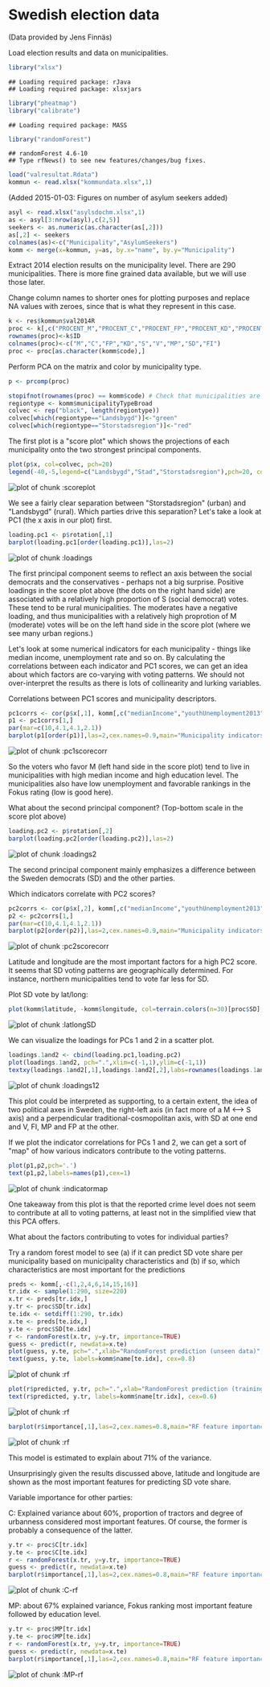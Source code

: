 Swedish election data
========================================================

(Data provided by Jens Finnäs)

Load election results and data on municipalities.


```r
library("xlsx")
```

```
## Loading required package: rJava
## Loading required package: xlsxjars
```

```r
library("pheatmap")
library("calibrate")
```

```
## Loading required package: MASS
```

```r
library("randomForest")
```

```
## randomForest 4.6-10
## Type rfNews() to see new features/changes/bug fixes.
```

```r
load("valresultat.Rdata")
kommun <- read.xlsx("kommundata.xlsx",1)
```

(Added 2015-01-03: Figures on number of asylum seekers added)

```r
asyl <- read.xlsx("asylsdochm.xlsx",1)
as <- asyl[3:nrow(asyl),c(2,5)]
seekers <- as.numeric(as.character(as[,2]))
as[,2] <- seekers
colnames(as)<-c("Municipality","AsylumSeekers")
komm <- merge(x=kommun, y=as, by.x="name", by.y="Municipality")
```

Extract 2014 election results on the municipality level. There are 290 municipalities. There is more fine grained data available, but we will use those later. 

Change column names to shorter ones for plotting purposes and replace NA values with zeroes, since that is what they represent in this case. 


```r
k <- res$kommun$val2014R
proc <- k[,c("PROCENT_M","PROCENT_C","PROCENT_FP","PROCENT_KD","PROCENT_S","PROCENT_V","PROCENT_MP","PROCENT_SD","PROCENT_FI")]
rownames(proc)<-k$ID
colnames(proc)<-c("M","C","FP","KD","S","V","MP","SD","FI")
proc <- proc[as.character(komm$code),]
```

Perform PCA on the matrix and color by municipality type.


```r
p <- prcomp(proc)

stopifnot(rownames(proc) == komm$code) # Check that municipalities are listed in the same order
regiontype <- komm$municipalityTypeBroad
colvec <- rep("black", length(regiontype))
colvec[which(regiontype=="Landsbygd")]<-"green"
colvec[which(regiontype=="Storstadsregion")]<-"red"
```

The first plot is a "score plot" which shows the projections of each municipality onto the two strongest principal components.


```r
plot(p$x, col=colvec, pch=20)
legend(-40,-5,legend=c("Landsbygd","Stad","Storstadsregion"),pch=20, col=c("green","black","red"))
```

![plot of chunk :scoreplot](figure/:scoreplot-1.png) 

We see a fairly clear separation between "Storstadsregion" (urban) and "Landsbygd" (rural). Which parties drive this separation? Let's take a look at PC1 (the x axis in our plot) first.  


```r
loading.pc1 <- p$rotation[,1]
barplot(loading.pc1[order(loading.pc1)],las=2)
```

![plot of chunk :loadings](figure/:loadings-1.png) 

The first principal component seems to reflect an axis between the social democrats and the conservatives - perhaps not a big surprise. Positive loadings in the score plot above (the dots on the right hand side) are associated with a relatively high proportion of S (social democrat) votes. These tend to be rural municipalities. The moderates have a negative loading, and thus municipalities with a relatively high proprotion of M (moderate) votes will be on the left hand side in the score plot (where we see many urban regions.)

Let's look at some numerical indicators for each municipality - things like median income, unemployment rate and so on. By calculating the correlations between each indicator and PC1 scores, we can get an idea about which factors are co-varying with voting patterns. We should not over-interpret the results as there is lots of collinearity and lurking variables. 

Correlations between PC1 scores and municipality descriptors.


```r
pc1corrs <- cor(p$x[,1], komm[,c("medianIncome","youthUnemployment2013","unemploymentChange","reportedCrime","populationChange","populationChange","hasEducation","asylumCosts","urbanDegree","foreignBorn","reportedCrimeVandalism","youngUnskilled","latitude","longitude","population","populationShare65plus","refugees","rentalApartments","fokusRanking","foretagsklimatRanking","cars","motorcycles","tractors","snowmobiles","AsylumSeekers")])
p1 <- pc1corrs[1,]
par(mar=c(10,4.1,4.1,2.1))
barplot(p1[order(p1)],las=2,cex.names=0.9,main="Municipality indicators' correlation to PC1 (right-left axis)")
```

![plot of chunk :pc1scorecorr](figure/:pc1scorecorr-1.png) 



So the voters who favor M (left hand side in the score plot) tend to live in municipalities with high median income and high education level. The municipalities also have low unemployment and favorable rankings in the Fokus rating (low is good here).

What about the second principal component? (Top-bottom scale in the score plot above)


```r
loading.pc2 <- p$rotation[,2]
barplot(loading.pc2[order(loading.pc2)],las=2) 
```

![plot of chunk :loadings2](figure/:loadings2-1.png) 

The second principal component mainly emphasizes a difference between the Sweden democrats (SD) and the other parties.

Which indicators correlate with PC2 scores?


```r
pc2corrs <- cor(p$x[,2], komm[,c("medianIncome","youthUnemployment2013","unemploymentChange","reportedCrime","populationChange","populationChange","hasEducation","asylumCosts","urbanDegree","foreignBorn","reportedCrimeVandalism","youngUnskilled","latitude","longitude","population","populationShare65plus","refugees","rentalApartments","fokusRanking","foretagsklimatRanking","cars","motorcycles","tractors","snowmobiles","AsylumSeekers")])
p2 <- pc2corrs[1,]
par(mar=c(10,4.1,4.1,2.1))
barplot(p2[order(p2)],las=2,cex.names=0.9,main="Municipality indicators' correlation to PC2 (up-down axis)")
```

![plot of chunk :pc2scorecorr](figure/:pc2scorecorr-1.png) 



Latitude and longitude are the most important factors for a high PC2 score. It seems that SD voting patterns are geographically determined. For instance, northern municipalities tend to vote far less for SD. 

Plot SD vote by lat/long:


```r
plot(komm$latitude, -komm$longitude, col=terrain.colors(n=30)[proc$SD],pch=20,main="SD vote % per longitude/latitute")
```

![plot of chunk :latlongSD](figure/:latlongSD-1.png) 

We can visualize the loadings for PCs 1 and 2 in a scatter plot.


```r
loadings.1and2 <- cbind(loading.pc1,loading.pc2)
plot(loadings.1and2, pch=".",xlim=c(-1,1),ylim=c(-1,1))
textxy(loadings.1and2[,1],loadings.1and2[,2],labs=rownames(loadings.1and2), cex=1)
```

![plot of chunk :loadings12](figure/:loadings12-1.png) 

This plot could be interpreted as supporting, to a certain extent, the idea of two political axes in Sweden, the right-left axis (in fact more of a M <--> S axis) and a perpendicular traditional-cosmopolitan axis, with SD at one end and V, FI, MP and FP at the other.

If we plot the indicator correlations for PCs 1 and 2, we can get a sort of "map" of how various indicators contribute to the voting patterns.


```r
plot(p1,p2,pch='.')
text(p1,p2,labels=names(p1),cex=1)
```

![plot of chunk :indicatormap](figure/:indicatormap-1.png) 

One takeaway from this plot is that the reported crime level does not seem to contribute at all to voting patterns, at least not in the simplified view that this PCA offers. 

What about the factors contributing to votes for individual parties?

Try a random forest model to see (a) if it can predict SD vote share per municipality based on municipality characteristics and (b) if so, which characteristics are most important for the predictions


```r
preds <- komm[,-c(1,2,4,6,14,15,16)]
tr.idx <- sample(1:290, size=220)
x.tr <- preds[tr.idx,]
y.tr <- proc$SD[tr.idx]
te.idx <- setdiff(1:290, tr.idx)
x.te <- preds[te.idx,]
y.te <- proc$SD[te.idx]
r <- randomForest(x.tr, y=y.tr, importance=TRUE)
guess <- predict(r, newdata=x.te)
plot(guess, y.te, pch=".",xlab="RandomForest prediction (unseen data)",ylab="Actual",main="SD vote % per municipality")
text(guess, y.te, labels=komm$name[te.idx], cex=0.8)
```

![plot of chunk :rf](figure/:rf-1.png) 

```r
plot(r$predicted, y.tr, pch=".",xlab="RandomForest prediction (training data)",ylab="Actual",, main="SD % (on training data: biased & just for reference)")
text(r$predicted, y.tr, labels=komm$name[tr.idx], cex=0.6)
```

![plot of chunk :rf](figure/:rf-2.png) 

```r
barplot(r$importance[,1],las=2,cex.names=0.8,main="RF feature importance, SD vote %")
```

![plot of chunk :rf](figure/:rf-3.png) 

This model is estimated to explain about 71% of the variance.

Unsurprisingly given the results discussed above, latitude and longitude are shown as the most important features for predicting SD vote share. 

Variable importance for other parties:

C: Explained variance about 60%, proportion of tractors and degree of urbanness considered most important features. Of course, the former is probably a consequence of the latter. 



```r
y.tr <- proc$C[tr.idx]
y.te <- proc$C[te.idx]
r <- randomForest(x.tr, y=y.tr, importance=TRUE)
guess <- predict(r, newdata=x.te)
barplot(r$importance[,1],las=2,cex.names=0.8,main="RF feature importance, C vote %")
```

![plot of chunk :C-rf](figure/:C-rf-1.png) 

MP: about 67% explained variance, Fokus ranking most important feature followed by education level.


```r
y.tr <- proc$MP[tr.idx]
y.te <- proc$MP[te.idx]
r <- randomForest(x.tr, y=y.tr, importance=TRUE)
guess <- predict(r, newdata=x.te)
barplot(r$importance[,1],las=2,cex.names=0.8,main="RF feature importance, MP vote %")
```

![plot of chunk :MP-rf](figure/:MP-rf-1.png) 





